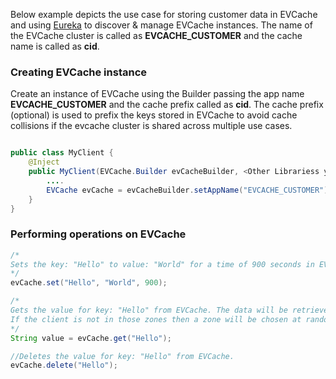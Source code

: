 Below example depicts the use case for storing customer data in EVCache and using [Eureka](https://github.com/Netflix/eureka) to discover & manage EVCache instances. The name of the EVCache cluster is called as **EVCACHE_CUSTOMER** and the cache name is called as **cid**. 

### Creating EVCache instance
Create an instance of EVCache using the Builder passing the app name **EVCACHE_CUSTOMER** and the cache prefix called as **cid**. The cache prefix (optional) is used to prefix the keys stored in EVCache to avoid cache collisions if the evcache cluster is shared across multiple use cases. 
```java

public class MyClient {
    @Inject
    public MyClient(EVCache.Builder evCacheBuilder, <Other Librariess your client needs>) {
        ....
        EVCache evCache = evCacheBuilder.setAppName("EVCACHE_CUSTOMER").setCachePrefix("cid").build();
    }
}

```

### Performing operations on EVCache
```java
/*
Sets the key: "Hello" to value: "World" for a time of 900 seconds in EVCache. This data will be written to both zones A and B.
*/
evCache.set("Hello", "World", 900);

/*
Gets the value for key: "Hello" from EVCache. The data will be retrieved from the zone local to the client. 
If the client is not in those zones then a zone will be chosen at random.
*/
String value = evCache.get("Hello");

//Deletes the value for key: "Hello" from EVCache.
evCache.delete("Hello");
```
